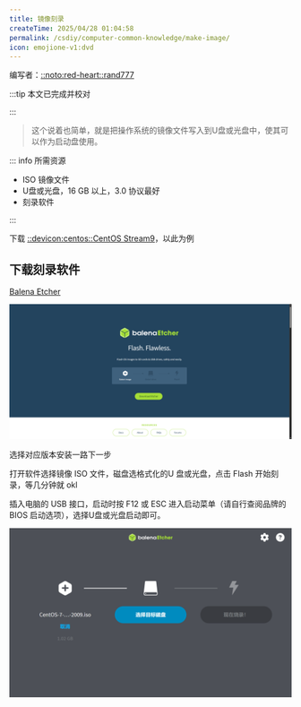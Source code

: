 ```yaml
---
title: 镜像刻录
createTime: 2025/04/28 01:04:58
permalink: /csdiy/computer-common-knowledge/make-image/
icon: emojione-v1:dvd
---
```


编写者：[::noto:red-heart::rand777](/friends/persons/)

:::tip 本文已完成并校对

:::

> 这个说着也简单，就是把操作系统的镜像文件写入到U盘或光盘中，使其可以作为启动盘使用。

::: info 所需资源

- ISO 镜像文件
- U盘或光盘，16 GB 以上，3.0 协议最好
- 刻录软件

:::

下载 [::devicon:centos::CentOS Stream9](https://mirrors.tuna.tsinghua.edu.cn/centos-stream/9-stream/BaseOS/x86_64/iso/CentOS-Stream-9-latest-x86_64-dvd1.iso)，以此为例

## 下载刻录软件

[Balena Etcher](https://www.balena.io/etcher/)

![2025-06-11_04-27-45.png](../../../../.vuepress/public/src/2025-06-11_04-27-45.png)

选择对应版本安装一路下一步

打开软件选择镜像 ISO 文件，磁盘选格式化的U 盘或光盘，点击 Flash 开始刻录，等几分钟就 okl

插入电脑的 USB 接口，启动时按 F12 或 ESC 进入启动菜单（请自行查阅品牌的 BIOS 启动选项），选择U盘或光盘启动即可。

![2025-06-11_04-30-15.png](../../../../.vuepress/public/src/2025-06-11_04-30-15.png)